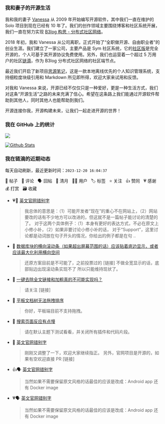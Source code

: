 ### 我和妻子的开源生活

我和我的妻子 [Vanessa](https://github.com/Vanessa219) 从 2009 年开始编写开源软件，其中我们一直在维护的 Solo 项目到现在已经有 10 年了。我们的创作领域主要围绕博客和社区系统开展，我们一直在努力实现 [B3log 构思 - 分布式社区网络](https://ld246.com/article/1546941897596)。

2018 年初，我和 Vanessa 从公司离职，正式开始了“全职做开源、自由职业者”的创业生涯。我们建立了一家公司，主要产品是 Sym 社区系统，它的[社区版](https://github.com/88250/symphony)是完全开源的，个人可基于其开源协议免费使用。另外，我们也运营着一个超过 5 万用户的社区[链滴](https://ld246.com)，作为 B3log 分布式社区网络的社区端节点。

最近我们开启了新项目[思源笔记](https://github.com/siyuan-note/siyuan)，这是一款本地离线优先的个人知识管理系统，支持细粒度块级引用和 Markdown 所见即所得，欢迎大家来试用和反馈。

对我和 Vanessa 来说，开源已经不仅仅只是一种爱好，更是一种生活方式，我们对这条“开源生活”之路的未来充满了信心。希望在这条路上我们能通过开源软件帮助到其他人，同时其他人也能帮助到我们。

开源连接你我，开源构建未来，让我们一起走进开源的世界！

### 我在 GitHub 上的统计

<a title="Hits" target="_blank" href="https://github.com/88250/88250"><img src="https://hits.b3log.org/88250/88250.svg"></a>

[![Github Stats](https://github-readme-stats.vercel.app/api?username=88250&theme=tokyonight&show_icons=true)](https://github.com/88250)

<!--events start -->

### 我在链滴的近期动态

每天自动刷新，最近更新时间：`2023-12-20 16:04:37`

📝 帖子 &nbsp; 💬 评论 &nbsp; 🗣 回帖 &nbsp; 🌙 清月 &nbsp; 👨‍💻 用户 &nbsp; 🏷️ 标签 &nbsp; ⭐️ 关注 &nbsp; 👍 赞同 &nbsp; 💗 感谢 &nbsp; 💰 打赏 &nbsp; 🗃 收藏

* 💗💬 [英文官网错别字](https://ld246.com/article/1702982665532/comment/1703058667045#comments)

  > 我总体的意思是：（1）可能开发者“现在”的重心不在网站上，（2）网站要改的话有不少地方可以改进的，但这就不是一篇帖子能讨论的清楚的了。 对于这两个具体例子：（1）本身有更好的表达方式，不必在原文上小修小补，（2）如果非要讨论小修小补的话， 对于“Support”，这里讨论都是动词放在句子开头的情况，你给出的例子都是在句 ..
* 💬 [数据库块的横向滚动条（如果超出屏幕范围的话）应该贴着底边显示，或者应该最大化利用横向空间](https://ld246.com/article/1703044366532/comment/1703058159083#comments)

  > 还原方案目前是不可能了，之前投票过的 [链接] 不做全宽显示的话，底部贴边出现滚动条实现不了 所以只能维持现状了。
* 💬 [一键去除全文链接和加粗真的不可能实现吗？](https://ld246.com/article/1703050773984/comment/1703057022435#comments)

  > 请关注 [链接]
* 💬 [平板文档树无法拖拽排序](https://ld246.com/article/1703054543852/comment/1703056983800#comments)

  > 你好，平板端目前不支持拖拽。
* 💬 [搜索页面反应有点慢](https://ld246.com/article/1703056169697/comment/1703056957536#comments)

  > 请在默认主题下测试看看，并关闭所有插件和代码片段。
* 💬 [英文官网错别字](https://ld246.com/article/1702982665532/comment/1703056838617#comments)

  > 刚刚又调整了一下，欢迎大家继续指正。 另外，官网项目是开源的，如果有空欢迎直接 PR [链接]
* 👍🗣 [英文官网错别字](https://ld246.com/article/1702982665532/comment/1703044685107#comments)

  > 当然如果不需要保留原文风格的话最佳的应该是改成：Android app 还有 Docker image
* 💗🗣 [英文官网错别字](https://ld246.com/article/1702982665532/comment/1703044685107#comments)

  > 当然如果不需要保留原文风格的话最佳的应该是改成：Android app 还有 Docker image


<!--events end -->
